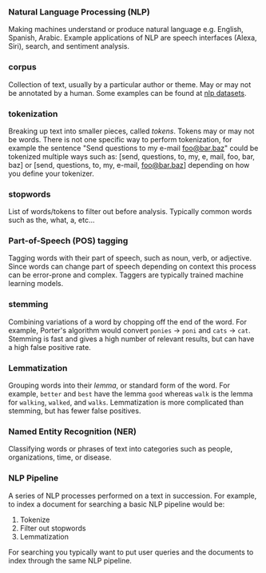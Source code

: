 ### Natural Language Processing (NLP)
Making machines understand or produce natural language e.g. English, Spanish, Arabic. Example applications of NLP are speech interfaces (Alexa, Siri), search, and sentiment analysis.

### corpus

Collection of text, usually by a particular author or theme. May or may not be annotated by a human. Some examples can be found at [nlp datasets](https://github.com/niderhoff/nlp-datasets).

### tokenization

Breaking up text into smaller pieces, called _tokens_. Tokens may or may not be words. There is not one specific way to perform tokenization, for example the sentence "Send questions to my e-mail foo@bar.baz" could be tokenized multiple ways such as: [send, questions, to, my, e, mail, foo, bar, baz] or [send, questions, to, my, e-mail, foo@bar.baz] depending on how you define your tokenizer.

### stopwords

List of words/tokens to filter out before analysis. Typically common words such as the, what, a, etc...

### Part-of-Speech (POS) tagging

Tagging words with their part of speech, such as noun, verb, or adjective. Since words can change part of speech depending on context this process can be error-prone and complex. Taggers are typically trained machine learning models. 

### stemming

Combining variations of a word by chopping off the end of the word. For example, Porter's algorithm would convert `ponies` -> `poni` and `cats` -> `cat`. Stemming is fast and gives a high number of relevant results, but can have a high false positive rate.

### Lemmatization

Grouping words into their *lemma*, or standard form of the word. For example, `better` and `best` have the lemma `good` whereas `walk` is the lemma for `walking`, `walked`, and `walks`. Lemmatization is more complicated than stemming, but has fewer false positives. 

### Named Entity Recognition (NER)

Classifying words or phrases of text into categories such as people, organizations, time, or disease. 

### NLP Pipeline

A series of NLP processes performed on a text in succession. For example, to index a document for searching a basic NLP pipeline would be:

1. Tokenize
2. Filter out stopwords
3. Lemmatization

For searching you typically want to put user queries and the documents to index through the same NLP pipeline. 


